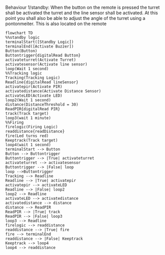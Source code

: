  Behaviour 1/standby: When the button on the remote is pressed the turret shall be activated the turret and the line sensor shall be activated. At this point you shall also be able to adjust the angle of the turret using a pontonmeiter. This is also located on the remote 

 ```mermaid
 flowchart TD
 %%standby logic
terminalStart([Standby Logic])
 terminalEnd([Activate Buzzer])
 Button(Button)
Buttontrigger{digitalRead Button}
activateturret(Activate Turret)
activatesensor(Activate line sensor)
loop(Wait 1 second)
%%Tracking logic
Tracking(Tracking Logic)
Readline{digitalRead lineSensor}
activatepir(Activate PIR)
activatedistance(Activate Distance Sensor)
activateLED(Activate LED)
loop2(Wait 1 second)
distance(DistanceThreshold = 30)
ReadPIR{digitalRead PIR}
track(Track target)
loop3(wait 1 minute)
%%Firing
firelogic(Firing Logic)
readdistance{readDistance}
fire(Led turns red)
Keeptrack(Track target)
loop4(wait 1 second)
terminalStart --> Button
Button --> Buttontrigger
Buttontrigger --> |True| activateturret
activateturret --> activatesensor
Buttontrigger --> |False| loop
loop -->Buttontrigger
Tracking --> Readline
Readline --> |True| activatepir
activatepir --> activateLED
Readline --> |False| loop2
loop2 --> Readline
activateLED --> activatedistance
activatedistance --> distance
distance --> ReadPIR
ReadPIR --> |True| track
ReadPIR --> |False| loop3
loop3 --> Readline
firelogic --> readdistance
readdistance --> |True| fire
fire --> terminalEnd
readdistance --> |False| Keeptrack
Keeptrack --> loop4 
loop4 --> readdistance

 ```